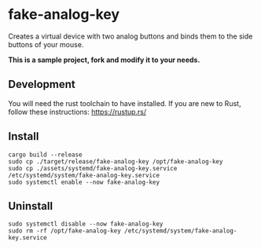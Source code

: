 # fake-analog-key

Creates a virtual device with two analog buttons and binds them to the side buttons of your mouse.

**This is a sample project, fork and modify it to your needs.**

## Development

You will need the rust toolchain to have installed. If you are new to Rust, follow these instructions: <https://rustup.rs/>

## Install

```shell
cargo build --release
sudo cp ./target/release/fake-analog-key /opt/fake-analog-key
sudo cp ./assets/systemd/fake-analog-key.service /etc/systemd/system/fake-analog-key.service
sudo systemctl enable --now fake-analog-key
```

## Uninstall

```shell
sudo systemctl disable --now fake-analog-key
sudo rm -rf /opt/fake-analog-key /etc/systemd/system/fake-analog-key.service
```
